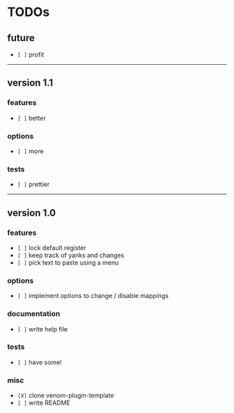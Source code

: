 # TODOs 

## future

* `[ ]` profit

--------------------------------------------------------------------------------

## version 1.1

### features

* `[ ]` better

### options

* `[ ]` more

### tests

* `[ ]` prettier

--------------------------------------------------------------------------------

## version 1.0

### features

* `[ ]` lock default register
* `[ ]` keep track of yanks and changes
* `[ ]` pick text to paste using a menu

### options

* `[ ]` implement options to change / disable mappings

### documentation

* `[ ]` write help file

### tests

* `[ ]` have some!

### misc

* `[X]` clone venom-plugin-template
* `[ ]` write README
